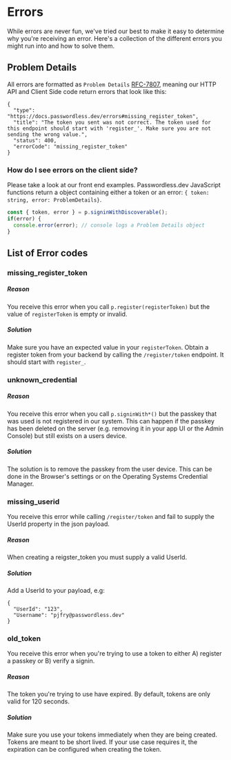 # Errors

While errors are never fun, we've tried our best to make it easy to determine why you're receiving an error. Here's a collection of the different errors you might run into and how to solve them.

## Problem Details

All errors are formatted as `Problem Details` [RFC-7807](https://www.rfc-editor.org/rfc/rfc7807), meaning our HTTP API and Client Side code return errors that look like this:

```json5
{
  "type": "https://docs.passwordless.dev/errors#missing_register_token",
  "title": "The token you sent was not correct. The token used for this endpoint should start with 'register_'. Make sure you are not sending the wrong value.",
  "status": 400,
  "errorCode": "missing_register_token"
}
```

### How do I see errors on the client side?

Please take a look at our front end examples. Passwordless.dev JavaScript functions return a object containing either a token or an error: `{ token: string, error: ProblemDetails}`.

```ts
const { token, error } = p.signinWithDiscoverable();
if(error) {
  console.error(error); // console logs a Problem Details object
}

```

## List of Error codes

### missing_register_token

##### Reason
You receive this error when you call `p.register(registerToken)` but the value of `registerToken` is empty or invalid.

##### Solution

Make sure you have an expected value in your `registerToken`. Obtain a register token from your backend by calling the `/register/token` endpoint. It should start with `register_`.

### unknown_credential

##### Reason
You receive this error when you call `p.signinWith*()` but the passkey that was used is not registered in our system. This can happen if the passkey has been deleted on the server (e.g. removing it in your app UI or the Admin Console) but still exists on a users device.

##### Solution

The solution is to remove the passkey from the user device. This can be done in the Browser's settings or on the Operating Systems Credential Manager.

### missing_userid

You receive this error while calling `/register/token` and fail to supply the UserId property in the json payload. 

##### Reason
When creating a reigster_token you must supply a valid UserId.

##### Solution

Add a UserId to your payload, e.g:

```json5
{
  "UserId": "123",
  "Username": "pjfry@passwordless.dev"
}
```

### old_token

You receive this error when you're trying to use a token to either A) register a passkey or B) verify a signin.  

##### Reason
The token you're trying to use have expired. By default, tokens are only valid for 120 seconds.

##### Solution

Make sure you use your tokens immediately when they are being created. Tokens are meant to be short lived. If your use case requires it, the expiration can be configured when creating the token.